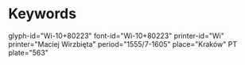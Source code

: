 # Keywords
glyph-id="Wi-10+80223"
font-id="Wi-10+80223"
printer-id="Wi"
printer="Maciej Wirzbięta"
period="1555/7-1605"
place="Kraków"
PT plate="563"

